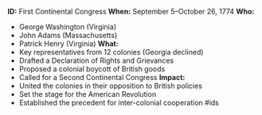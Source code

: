 **ID:** First Continental Congress
**When:** September 5–October 26, 1774
**Who:**
   * George Washington (Virginia)
   * John Adams (Massachusetts)
   * Patrick Henry (Virginia)
**What:**
   * Key representatives from 12 colonies (Georgia declined)
   * Drafted a Declaration of Rights and Grievances
   * Proposed a colonial boycott of British goods
   * Called for a Second Continental Congress
**Impact:**
   * United the colonies in their opposition to British policies
   * Set the stage for the American Revolution
   * Established the precedent for inter-colonial cooperation
#ids